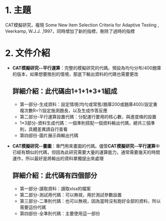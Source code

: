 # 1. 主題
CAT模擬研究，複現 Some New Item Selection Criteria for Adaptive Testing , Veerkamp, W.J.J. ,1997，同時增加了新的指標，刪除了過時的指標

# 2. 文件介紹
- **CAT模擬研究--平行運算**：完整的模擬研究的代碼。預設為均勻分布/400題庫的版本，如果想要換別的情境，那底下輸出資料的代碼也需要更改
  ## **詳細介紹**：此代碼由1+1+1*3+1組成
  - 第一部分-生成資料：設定情境(均勻或常態/題庫200或題庫400)/設定重複次數R=?/設定施測題長，以及生成作答反應
  - 第二部分-平行運算設置代碼：分配運行要用的核心數，與進度條的設置
  - 1*3部分-資料生成代碼：一個準則搭配一個資料輸出代碼，總共三個準則，具體差異請自行查看
  - 第四部份-圖片展示與輸出代碼

    
- **CAT模擬研究--畫圖**：專門用來畫圖的代碼。儘管**CAT模擬研究--平行運算**中已經有類似的代碼，但因為此研究需要大量的運算能力，通常需要幾天的時間運作，所以最好是將輸出的資料單獨提出來處理
  ## **詳細介紹**：此代碼有四個部分
  - 第一部分-讀取資料：讀取xlsx的檔案
  - 第二部分-測試用代碼：可以無視，用於測試參數設置
  - 第三部分-二準則代碼：也可以無視，因為當時沒有跑好全部的資料，所以需要這份代碼
  - 第四部份-全準則代碼：主要使用這一部份
